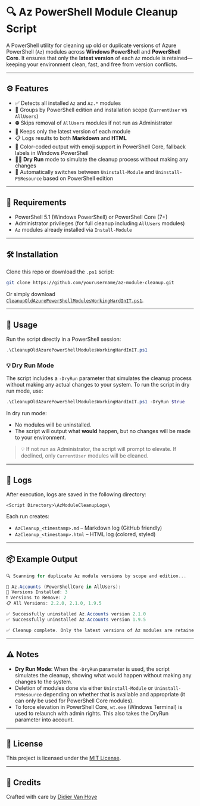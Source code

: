 # 🔍 Az PowerShell Module Cleanup Script

A PowerShell utility for cleaning up old or duplicate versions of Azure PowerShell (`Az`) modules across **Windows PowerShell** and **PowerShell Core**. It ensures that only the **latest version** of each `Az` module is retained—keeping your environment clean, fast, and free from version conflicts.

---

## ⚙️ Features

- ✅ Detects all installed `Az` and `Az.*` modules
- 🧩 Groups by PowerShell edition and installation scope (`CurrentUser` vs `AllUsers`)
- ⛔ Skips removal of `AllUsers` modules if not run as Administrator
- 🔄 Keeps only the latest version of each module
- 📋 Logs results to both **Markdown** and **HTML**
- 🎨 Color-coded output with emoji support in PowerShell Core, fallback labels in Windows PowerShell
- 🏃‍♂️ **Dry Run** mode to simulate the cleanup process without making any changes
- 🔧 Automatically switches between `Uninstall-Module` and `Uninstall-PSResource` based on PowerShell edition

---

## 🧰 Requirements

- PowerShell 5.1 (Windows PowerShell) or PowerShell Core (7+)
- Administrator privileges (for full cleanup including `AllUsers` modules)
- `Az` modules already installed via `Install-Module`

---

## 🛠️ Installation

Clone this repo or download the `.ps1` script:

```bash
git clone https://github.com/yourusername/az-module-cleanup.git
```

Or simply download [`CleanupOldAzurePowerShellModulesWorkingHardInIT.ps1`](./CleanupOldAzurePowerShellModulesWorkingHardInIT.ps1).

---

## 🚀 Usage

Run the script directly in a PowerShell session:

```powershell
.\CleanupOldAzurePowerShellModulesWorkingHardInIT.ps1
```

### 💡 **Dry Run Mode**

The script includes a `-DryRun` parameter that simulates the cleanup process without making any actual changes to your system. To run the script in dry run mode, use:

```powershell
.\CleanupOldAzurePowerShellModulesWorkingHardInIT.ps1 -DryRun $true
```

In dry run mode:

- No modules will be uninstalled.
- The script will output what **would** happen, but no changes will be made to your environment.

> 💡 If not run as Administrator, the script will prompt to elevate. If declined, only `CurrentUser` modules will be cleaned.

---

## 📝 Logs

After execution, logs are saved in the following directory:

```
<Script Directory>\AzModuleCleanupLogs\
```

Each run creates:

- `AzCleanup_<timestamp>.md` – Markdown log (GitHub friendly)
- `AzCleanup_<timestamp>.html` – HTML log (colored, styled)

---

## 📦 Example Output

```powershell
🔍 Scanning for duplicate Az module versions by scope and edition...

📌 Az.Accounts (PowerShellCore in AllUsers):
🧩 Versions Installed: 3
❗ Versions to Remove: 2
📋 All Versions: 2.2.0, 2.1.0, 1.9.5

✅ Successfully uninstalled Az.Accounts version 2.1.0
✅ Successfully uninstalled Az.Accounts version 1.9.5

✅ Cleanup complete. Only the latest versions of Az modules are retained.
```

---

## ⚠️ Notes

- **Dry Run Mode**: When the `-DryRun` parameter is used, the script simulates the cleanup, showing what would happen without making any changes to the system.
- Deletion of modules done via either  `Uninstall-Module` or `Uninstall-PSResource` depending on whether that is available and appropriate (it can only be used for PowerShell Core modules).
- To force elevation in PowerShell Core, `wt.exe` (Windows Terminal) is used to relaunch with admin rights. This also takes the DryRun parameter into account.

---

## 📄 License

This project is licensed under the [MIT License](./LICENSE).

---

## 🙌 Credits

Crafted with care by [Didier Van Hoye](https://github.com/WorkingHardInIT)
